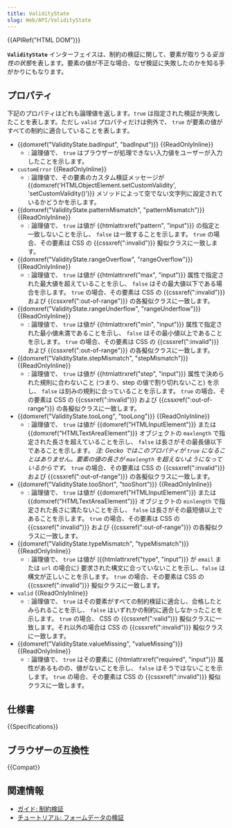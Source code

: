 ```yaml
---
title: ValidityState
slug: Web/API/ValidityState
---
```


{{APIRef("HTML DOM")}}

**`ValidityState`** インターフェイスは、制約の検証に関して、要素が取りうる*妥当性の状態*を表します。要素の値が不正な場合、なぜ検証に失敗したのかを知る手がかりにもなります。

## プロパティ

下記のプロパティはどれも論理値を返します。`true` は指定された検証が失敗したことを表します。ただし `valid` プロパティだけは例外で、 `true` が要素の値がすべての制約に適合していることを表します。

- {{domxref("ValidityState.badInput", "badInput")}} {{ReadOnlyInline}}
  - : 論理値で、 `true` はブラウザーが処理できない入力値をユーザーが入力したことを示します。
- `customError` {{ReadOnlyInline}}
  - : 論理値で、その要素のカスタム検証メッセージが {{domxref('HTMLObjectElement.setCustomValidity', 'setCustomValidity()')}} メソッドによって空でない文字列に設定されているかどうかを示します。
- {{domxref("ValidityState.patternMismatch", "patternMismatch")}} {{ReadOnlyInline}}
  - : 論理値で、 `true` は値が {{htmlattrxref("pattern", "input")}} の指定と一致しないことを示し、 `false` は一致することを示します。 `true` の場合、その要素は CSS の {{cssxref(":invalid")}} 擬似クラスに一致します。
- {{domxref("ValidityState.rangeOverflow", "rangeOverflow")}} {{ReadOnlyInline}}
  - : 論理値で、 `true` は値が {{htmlattrxref("max", "input")}} 属性で指定された最大値を超えていることを示し、 `false` はその最大値以下である場合を示します。 `true` の場合、その要素は CSS の {{cssxref(":invalid")}} および {{cssxref(":out-of-range")}} の各擬似クラスに一致します。
- {{domxref("ValidityState.rangeUnderflow", "rangeUnderflow")}} {{ReadOnlyInline}}
  - : 論理値で、 `true` は値が {{htmlattrxref("min", "input")}} 属性で指定された最小値未満であることを示し、 `false` はその最小値以上であることを示します。 `true` の場合、その要素は CSS の {{cssxref(":invalid")}} および {{cssxref(":out-of-range")}} の各擬似クラスに一致します。
- {{domxref("ValidityState.stepMismatch", "stepMismatch")}} {{ReadOnlyInline}}
  - : 論理値で、 `true` は値が {{htmlattrxref("step", "input")}} 属性で決められた規則に合わないこと (つまり、step の値で割り切れないこと) を示し、 `false` は刻みの規則に合っていることを示します。 `true` の場合、その要素は CSS の {{cssxref(":invalid")}} および {{cssxref(":out-of-range")}} の各擬似クラスに一致します。
- {{domxref("ValidityState.tooLong", "tooLong")}} {{ReadOnlyInline}}
  - : 論理値で、 `true` は値が {{domxref("HTMLInputElement")}} または {{domxref("HTMLTextAreaElement")}} オブジェクトの `maxlength` で指定された長さを超えていることを示し、 `false` は長さがその最長値以下であることを示します。 *注: Gecko ではこのプロパティが `true` になることはありません。要素の値の長さが `maxlength` を超えないようになっているからです。* `true` の場合、その要素は CSS の {{cssxref(":invalid")}} および {{cssxref(":out-of-range")}} の各擬似クラスに一致します。
- {{domxref("ValidityState.tooShort", "tooShort")}} {{ReadOnlyInline}}
  - : 論理値で、 `true` は値が {{domxref("HTMLInputElement")}} または {{domxref("HTMLTextAreaElement")}} オブジェクトの `minlength` で指定された長さに満たないことを示し、 `false` は長さがその最短値以上であることを示します。 `true` の場合、その要素は CSS の {{cssxref(":invalid")}} および {{cssxref(":out-of-range")}} の各擬似クラスに一致します。
- {{domxref("ValidityState.typeMismatch", "typeMismatch")}} {{ReadOnlyInline}}
  - : 論理値で、 `true` は値が ({{htmlattrxref("type", "input")}} が `email` または `url` の場合に) 要求された構文に合っていないことを示し、`false` は構文が正しいことを示します。 `true` の場合、その要素は CSS の {{cssxref(":invalid")}} 擬似クラスに一致します。
- `valid` {{ReadOnlyInline}}
  - : 論理値で、 `true` はその要素がすべての制約検証に適合し、合格したとみられることを示し、 `false` はいずれかの制約に適合しなかったことを示します。 `true` の場合、 CSS の {{cssxref(":valid")}} 擬似クラスに一致します。それ以外の場合は CSS の {{cssxref(":invalid")}} 擬似クラスに一致します。
- {{domxref("ValidityState.valueMissing", "valueMissing")}} {{ReadOnlyInline}}
  - : 論理値で、 `true` はその要素に {{htmlattrxref("required", "input")}} 属性があるものの、値がないことを示し、 `false` はそうではないことを示します。 `true` の場合、その要素は CSS の {{cssxref(":invalid")}} 擬似クラスに一致します。

## 仕様書

{{Specifications}}

## ブラウザーの互換性

{{Compat}}

## 関連情報

- [ガイド: 制約検証](/ja/docs/Web/Guide/HTML/Constraint_validation)
- [チュートリアル: フォームデータの検証](/ja/docs/Learn/Forms/Form_validation)
